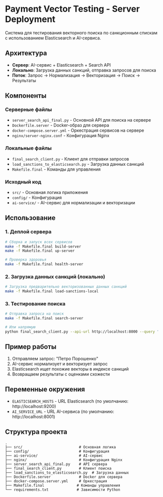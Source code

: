 # Payment Vector Testing - Server Deployment

Система для тестирования векторного поиска по санкционным спискам с использованием Elasticsearch и AI-сервиса.

## Архитектура

- **Сервер**: AI-сервис + Elasticsearch + Search API
- **Локально**: Загрузка данных санкций, отправка запросов для поиска
- **Поток**: Запрос → Нормализация → Векторизация → Поиск → Результаты

## Компоненты

### Серверные файлы
- `server_search_api_final.py` - Основной API для поиска на сервере
- `Dockerfile.server` - Docker-образ для сервера
- `docker-compose.server.yml` - Оркестрация сервисов на сервере
- `nginx/server-nginx.conf` - Конфигурация Nginx

### Локальные файлы
- `final_search_client.py` - Клиент для отправки запросов
- `load_sanctions_to_elasticsearch.py` - Загрузка данных санкций
- `Makefile.final` - Команды для управления

### Исходный код
- `src/` - Основная логика приложения
- `config/` - Конфигурация
- `ai-service/` - AI-сервис для нормализации и векторизации

## Использование

### 1. Деплой сервера
```bash
# Сборка и запуск всех сервисов
make -f Makefile.final build-server
make -f Makefile.final up-server

# Проверка здоровья
make -f Makefile.final health-server
```

### 2. Загрузка данных санкций (локально)
```bash
# Загрузка предварительно векторизованных данных санкций
make -f Makefile.final load-sanctions-local
```

### 3. Тестирование поиска
```bash
# Отправка запроса на поиск
make -f Makefile.final search-server

# Или напрямую
python final_search_client.py --api-url http://localhost:8000 --query "Петро Порошенко"
```

## Пример работы

1. Отправляем запрос: "Петро Порошенко"
2. AI-сервис нормализует и векторизует запрос
3. Elasticsearch ищет похожие векторы в индексе санкций
4. Возвращаем результаты с оценками схожести

## Переменные окружения

- `ELASTICSEARCH_HOSTS` - URL Elasticsearch (по умолчанию: http://localhost:9200)
- `AI_SERVICE_URL` - URL AI-сервиса (по умолчанию: http://localhost:8001)

## Структура проекта

```
.
├── src/                          # Основная логика
├── config/                       # Конфигурация
├── ai-service/                   # AI-сервис
├── nginx/                        # Конфигурация Nginx
├── server_search_api_final.py    # API сервера
├── final_search_client.py        # Клиент поиска
├── load_sanctions_to_elasticsearch.py  # Загрузка данных
├── Dockerfile.server             # Docker для сервера
├── docker-compose.server.yml     # Оркестрация
├── Makefile.final               # Команды управления
└── requirements.txt             # Зависимости Python
```
